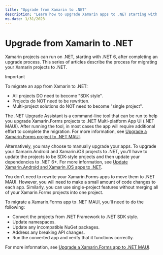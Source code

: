 ```yaml
---
title: "Upgrade from Xamarin to .NET"
description: "Learn how to upgrade Xamarin apps to .NET starting with .NET 6"
ms.date: 1/31/2023
---
```


# Upgrade from Xamarin to .NET

Xamarin projects can run on .NET, starting with .NET 6, after completing an upgrade process. This series of articles describe the process for migrating your Xamarin projects to .NET.

<!-- markdownlint-disable MD032 -->
> [!IMPORTANT]
> To migrate an app from Xamarin to .NET:
> - All projects DO need to become "SDK style".
> - Projects do NOT need to be rewritten.
> - Multi-project solutions do NOT need to become "single project".
<!-- markdownlint-enable MD025 -->

The .NET Upgrade Assistant is a command-line tool that can be run to help you upgrade Xamarin.Forms projects to .NET Multi-platform App UI (.NET MAUI). After running the tool, in most cases the app will require additional effort to complete the migration. For more information, see [Upgrade a Xamarin.Forms project to .NET MAUI](upgrade-assistant.md).

Alternatively, you may choose to manually upgrade your apps. To upgrade your Xamarin.Android and Xamarin.iOS projects to .NET, you'll have to update the projects to be SDK-style projects and then update your dependencies to .NET 6+. For more information, see [Update Xamarin.Android and Xamarin.iOS apps to .NET](native-projects.md).

You don't need to rewrite your Xamarin.Forms apps to move them to .NET MAUI. However, you will need to make a small amount of code changes to each app. Similarly, you can use single-project features without merging all of your Xamarin.Forms projects into one project.

To migrate a Xamarin.Forms app to .NET MAUI, you'll need to do the following:

- Convert the projects from .NET Framework to .NET SDK style.
- Update namespaces.
- Update any incompatible NuGet packages.
- Address any breaking API changes.
- Run the converted app and verify that it functions correctly.

For more information, see [Upgrade a Xamarin.Forms app to .NET MAUI](forms-projects.md).
